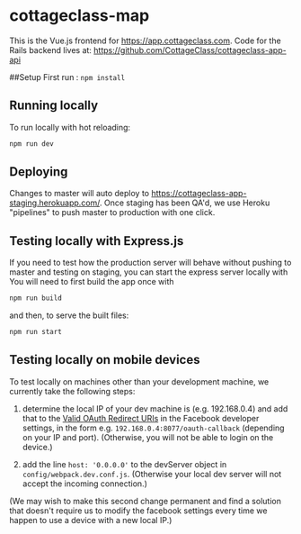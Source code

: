 # cottageclass-map

This is the Vue.js frontend for https://app.cottageclass.com. Code for the Rails backend lives at: https://github.com/CottageClass/cottageclass-app-api

##Setup
First run :
 `npm install`

## Running locally

To run locally with hot reloading:

```sh
npm run dev
```

## Deploying

Changes to master will auto deploy to https://cottageclass-app-staging.herokuapp.com/. Once staging has been QA'd, we use Heroku "pipelines" to push master to production with one click.   

## Testing locally with Express.js

If you need to test how the production server will behave without pushing to master and testing on staging, you can start the express server locally with
You will need to first build the app once with
```sh
npm run build
```
and then, to serve the built files:

 ```sh
 npm run start
 ```

## Testing locally on mobile devices

To test locally on machines other than your development machine, we currently take the following steps:

1. determine the local IP of your dev machine is (e.g. 192.168.0.4) and add that to the [Valid OAuth Redirect URIs](https://developers.facebook.com/apps/905335782985620/fb-login/settings/) in the Facebook developer settings, in the form e.g. `192.168.0.4:8077/oauth-callback` (depending on your IP and port). (Otherwise, you will not be able to login on the device.)

2. add the line `host: '0.0.0.0'` to the devServer object in `config/webpack.dev.conf.js`. (Otherwise your local dev server will not accept the incoming connection.)

(We may wish to make this second change permanent and find a solution that doesn't require us to modify the facebook settings every time we happen to use a device with a new local IP.)
